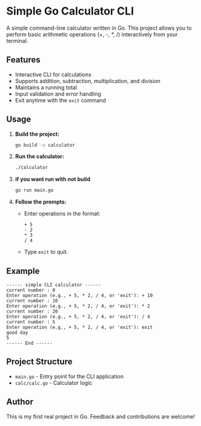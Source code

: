 # Simple Go Calculator CLI

A simple command-line calculator written in Go. This project allows you to perform basic arithmetic operations (+, -, *, /) interactively from your terminal.

## Features

- Interactive CLI for calculations
- Supports addition, subtraction, multiplication, and division
- Maintains a running total
- Input validation and error handling
- Exit anytime with the `exit` command

## Usage

1. **Build the project:**
   ```sh
   go build -o calculator
   ```

2. **Run the calculator:**
   ```sh
   ./calculator
   ```
3. **if you want run with not build**
    ```sh
    go run main.go
    ```
4. **Follow the prompts:**
   - Enter operations in the format:  
     ```
     + 5
     - 2
     * 3
     / 4
     ```
   - Type `exit` to quit.

## Example

```
------ simple CLI calculator ------
current number : 0
Enter operation (e.g., + 5, * 2, / 4, or 'exit'): + 10
current number : 10
Enter operation (e.g., + 5, * 2, / 4, or 'exit'): * 2
current number : 20
Enter operation (e.g., + 5, * 2, / 4, or 'exit'): / 4
current number : 5
Enter operation (e.g., + 5, * 2, / 4, or 'exit'): exit
good day
5
------ End ------
```

## Project Structure

- `main.go` - Entry point for the CLI application
- `calc/calc.go` - Calculator logic

## Author

This is my first real project in Go. Feedback and contributions are welcome!
